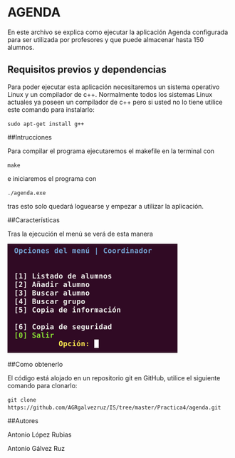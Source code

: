 # AGENDA

En este archivo se explica como ejecutar la aplicación Agenda configurada para ser utilizada por profesores y que puede almacenar hasta 150 alumnos.

## Requisitos previos y dependencias

Para poder ejecutar esta aplicación necesitaremos un sistema operativo Linux y un compilador de c++. Normalmente todos los sistemas Linux actuales ya poseen un compilador de c++ pero si usted no lo tiene utilice este comando para instalarlo:

`sudo apt-get install g++`

##Intrucciones

Para compilar el programa ejecutaremos el makefile en la terminal con

`make`

e iniciaremos el programa con 

`./agenda.exe`

tras esto solo quedará loguearse y empezar a utilizar la aplicación.

##Características

Tras la ejecución el menú se verá de esta manera

![](https://github.com/AGRgalvezruz/IS/blob/master/Practica3/Imagenes/Menu.png)

##Como obtenerlo

El código está alojado en un repositorio git en GitHub, utilice el siguiente comando para clonarlo:

`git clone https://github.com/AGRgalvezruz/IS/tree/master/Practica4/agenda.git`

##Autores

Antonio López Rubias

Antonio Gálvez Ruz
